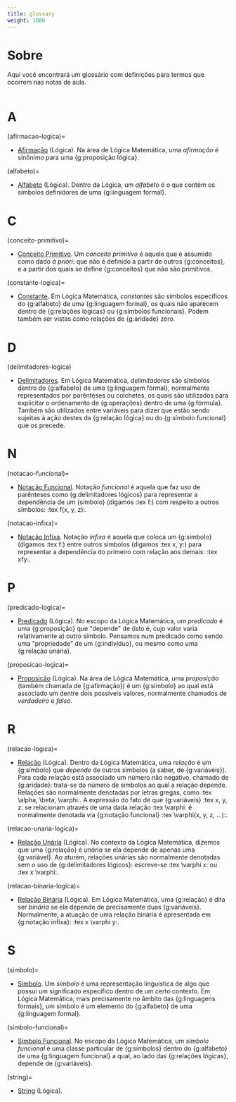 ```yaml
---
title: glossary
weight: 1000
---
```


# Sobre

Aqui você encontrará um glossário com definições para termos que ocorrem nas notas de aula.

```{toc}
```

# A

(afirmacao-logica)= 
- [Afirmação](#afirmacao-logica) (Lógica). Na área de Lógica Matemática, uma _afirmação_ é sinônimo para uma {g:proposição lógica}.

(alfabeto)= 
- [Alfabeto](#alfabeto) (Lógica). Dentro da Lógica, um _alfabeto_ é o que contém os símbolos definidores de uma {g:linguagem formal}. 


# C

(conceito-primitivo)=
- [Conceito Primitivo](#conceito-primitivo). Um _conceito primitivo_ é aquele que é assumido como dado _à priori_: que não é definido a partir de outros {g:conceitos}, e a partir dos quais se define {g:conceitos} que não são primitivos.

(constante-logica)=
- [Constante](#constante-logica). Em Lógica Matemática, _constantes_ são símbolos específicos do {g:alfabeto} de uma {g:linguagem formal}, os quais não aparecem dentro de {g:relações lógicas} ou {g:símbolos funcionais}. Podem também ser vistas como relações de {g:aridade} zero.

# D

(delimitadores-logica)
- [Delimitadores](#delimitadores-logica). Em Lógica Matemática, _delimitadores_ são símbolos dentro do {g:alfabeto} de uma {g:linguagem formal}, normalmente representados por parênteses ou colchetes, os quais são utilizados para explicitar o ordenamento de {g:operações} dentro de uma {g:fórmula}. Também são utilizados entre variáveis  para dizer que estão sendo sujeitas à ação destes da {g:relação lógica} ou do {g:símbolo funcional} que os precede.

# N

(notacao-funcional)= 
- [Notação Funcional](#notacao-funcional). Notação _funcional_ é aquela que faz uso de parênteses como {g:delimitadores lógicos} para representar a dependência de um {símbolo} (digamos :tex f:) com respeito a outros símbolos: :tex f(x, y, z):.

(notacao-infixa)= 
- [Notação Infixa](#notacao-infixa). Notação _infixa_ é aquela que coloca um {g:símbolo} (digamos :tex f:) entre outros símbolos (digamos :tex x, y:) para representar a dependência do primeiro com relação aos demais: :tex xfy:.

# P

(predicado-logica)=
- [Predicado](#predicado-logica) (Lógica). No escopo da Lógica Matemática, um _predicado_ é uma {g:proposição} que "depende" de (isto é, cujo valor varia relativamente a) outro símbolo. Pensamos num predicado como sendo uma "propriedade" de um {g:indivíduo}, ou mesmo como uma {g:relação unária}.

(proposicao-logica)= 
- [Proposição](#proposicao-logica) (Lógica). Na área de Lógica Matemática, uma _proposição_ (também chamada de {g:afirmação}) é um {g:símbolo} ao qual está associado um dentre dois possíveis valores, normalmente chamados de _verdadeiro_ e _falso_.

# R

(relacao-logica)= 
- [Relação](#relacao-logica) (Lógica). Dentro da Lógica Matemática, uma _relação_ é um {g:símbolo} que _depende_ de outros símbolos (a saber, de {g:variáveis}). Para cada relação está associado um número não negativo, chamado de {g:aridade}: trata-se do número de símbolos ao qual a relação depende. Relações são normalmente denotadas por letras gregas, como :tex \alpha, \beta, \varphi:. A expressão do fato de que {g:variáveis} :tex x, y, z: se relacionam através de uma dada relação :tex \varphi: é normalmente denotada via {g:notação funcional} :tex \varphi(x, y, z, ...):. 

(relacao-unaria-logica)= 
- [Relação Unária](#relacao-unaria-logica) (Lógica). No contexto da Lógica Matemática, dizemos que uma  {g:relação} é _unária_ se ela depende de apenas uma {g:variável}. Ao aturem, relações unárias são normalmente denotadas sem o uso de {g:delimitadores lógicos}: escreve-se :tex \varphi x: ou :tex x \varphi:.

(relacao-binaria-logica)=
- [Relação Binária](#relacao-binaria-logica) (Lógica). Em Lógica Matemática, uma {g:relação} é dita ser _binária_ se ela depende de precisamente duas {g:variáveis}. Normalmente, a atuação de uma relação binária é apresentada em {g:notação infixa}: :tex x \varphi y:.

# S

(simbolo)= 
- [Símbolo](#simbolo). Um _símbolo_ é uma representação linguística de algo que possui um significado específico dentro de um certo contexto. Em Lógica Matemática, mais precisamente no âmbito das {g:linguagens formais}, um símbolo é um elemento do {g:alfabeto} de uma {g:linguagem formal}.

(simbolo-funcional)= 
- [Símbolo Funcional](#simbolo-funcional). No escopo da Lógica Matemática, um _símbolo funcional_ é uma classe particular de {g:símbolos} dentro do {g:alfabeto} de uma {g:linguagem funcional} a qual, ao lado das {g:relações lógicas}, depende de {g:variáveis}.

(string)= 
- [String](#string) (Lógica).  

